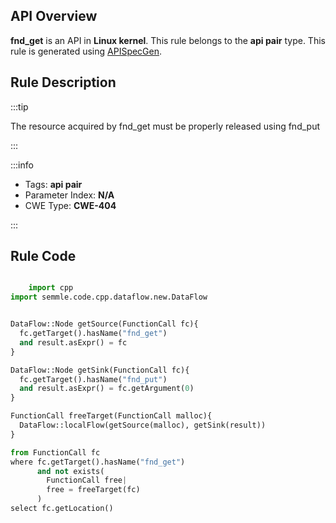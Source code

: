 ---
---


## API Overview
**fnd_get** is an API in **Linux kernel**. This rule belongs to the **api pair** type. This rule is generated using [APISpecGen](../../tools/APISpecGen).
## Rule Description

:::tip

The resource acquired by fnd_get must be properly released using fnd_put

:::

:::info

- Tags: **api pair**
- Parameter Index: **N/A**
- CWE Type: **CWE-404**

:::

## Rule Code
```python

    import cpp
import semmle.code.cpp.dataflow.new.DataFlow


DataFlow::Node getSource(FunctionCall fc){
  fc.getTarget().hasName("fnd_get")
  and result.asExpr() = fc
}

DataFlow::Node getSink(FunctionCall fc){
  fc.getTarget().hasName("fnd_put")
  and result.asExpr() = fc.getArgument(0)
}

FunctionCall freeTarget(FunctionCall malloc){
  DataFlow::localFlow(getSource(malloc), getSink(result))
}

from FunctionCall fc
where fc.getTarget().hasName("fnd_get")
      and not exists(
        FunctionCall free| 
        free = freeTarget(fc)
      )
select fc.getLocation()

    
```
